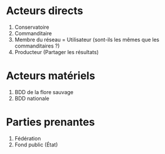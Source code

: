 # Acteurs directs

1. Conservatoire
2. Commanditaire
3. Membre du réseau = Utilisateur (sont-ils les mêmes que les commanditaires ?)
4. Producteur  (Partager les résultats)

# Acteurs matériels

1. BDD de la flore sauvage
2. BDD nationale

# Parties prenantes

1. Fédération 
2. Fond public (État)
